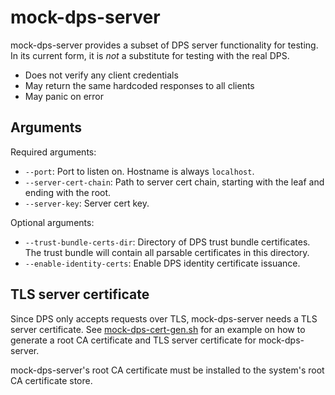 # mock-dps-server

mock-dps-server provides a subset of DPS server functionality for testing. In its current form, it is *not* a substitute for testing with the real DPS.
 - Does not verify any client credentials
 - May return the same hardcoded responses to all clients
 - May panic on error

## Arguments

Required arguments:
 - `--port`: Port to listen on. Hostname is always `localhost`.
 - `--server-cert-chain`: Path to server cert chain, starting with the leaf and ending with the root.
 - `--server-key`: Server cert key.

Optional arguments:
 - `--trust-bundle-certs-dir`: Directory of DPS trust bundle certificates. The trust bundle will contain all parsable certificates in this directory.
 - `--enable-identity-certs`: Enable DPS identity certificate issuance.

## TLS server certificate

Since DPS only accepts requests over TLS, mock-dps-server needs a TLS server certificate. See [mock-dps-cert-gen.sh](../../ci/mock-dps-tests/mock-dps-cert-gen.sh) for an example on how to generate a root CA certificate and TLS server certificate for mock-dps-server.

mock-dps-server's root CA certificate must be installed to the system's root CA certificate store.
